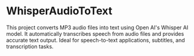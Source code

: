 # WhisperAudioToText
This project converts MP3 audio files into text using Open AI's Whisper AI model. It automatically transcribes speech from audio files and provides accurate text output. Ideal for speech-to-text applications, subtitles, and transcription tasks.
